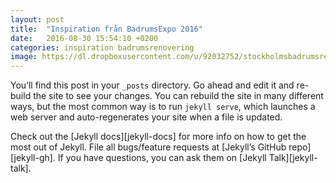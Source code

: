 ```yaml
---
layout: post
title:  "Inspiration från BadrumsExpo 2016"
date:   2016-08-30 15:54:10 +0200
categories: inspiration badrumsrenovering
image: https://dl.dropboxusercontent.com/u/92032752/stockholmsbadrumsrenovering/stockholmsbadrumsrenovering.jpg
---
```

You’ll find this post in your `_posts` directory. Go ahead and edit it and re-build the site to see your changes. You can rebuild the site in many different ways, but the most common way is to run `jekyll serve`, which launches a web server and auto-regenerates your site when a file is updated.

Check out the [Jekyll docs][jekyll-docs] for more info on how to get the most out of Jekyll. File all bugs/feature requests at [Jekyll’s GitHub repo][jekyll-gh]. If you have questions, you can ask them on [Jekyll Talk][jekyll-talk].
